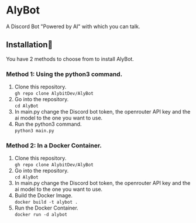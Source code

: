 # AlyBot
A Discord Bot "Powered by AI" with which you can talk.


## Installation🚀
You have 2 methods to choose from to install AlyBot.

### Method 1: Using the python3 command.
1. Clone this repository.<br>
```gh repo clone AlybitDev/AlyBot```
2. Go into the repository.<br>
```cd AlyBot```
3. In main.py change the Discord bot token, the openrouter API key and the ai model to the one you want to use.
4. Run the python3 command.<br>
```python3 main.py```

### Method 2: In a Docker Container.
1. Clone this repository.<br>
```gh repo clone AlybitDev/AlyBot```
2. Go into the repository.<br>
```cd AlyBot```
3. In main.py change the Discord bot token, the openrouter API key and the ai model to the one you want to use.
4. Build the Docker Image.<br>
```docker build -t alybot .```
5. Run the Docker Container.<br>
```docker run -d alybot```
